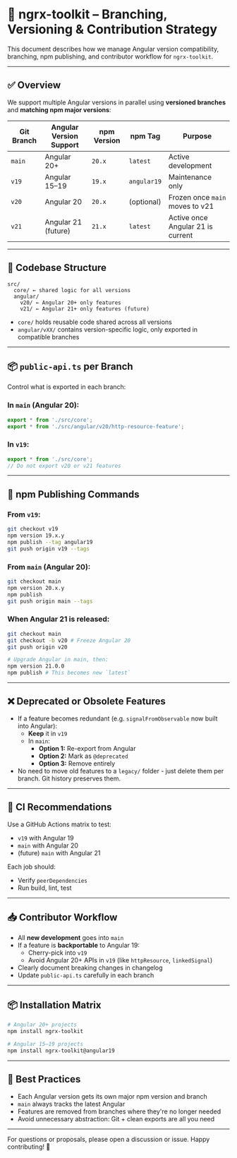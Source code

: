 # 🔄 ngrx-toolkit – Branching, Versioning & Contribution Strategy

This document describes how we manage Angular version compatibility, branching, npm publishing, and contributor workflow for `ngrx-toolkit`.

---

## ✅ Overview

We support multiple Angular versions in parallel using **versioned branches** and **matching npm major versions**:

| Git Branch | Angular Version Support | npm Version | npm Tag     | Purpose                           |
| ---------- | ----------------------- | ----------- | ----------- | --------------------------------- |
| `main`     | Angular 20+             | `20.x`      | `latest`    | Active development                |
| `v19`      | Angular 15–19           | `19.x`      | `angular19` | Maintenance only                  |
| `v20`      | Angular 20              | `20.x`      | (optional)  | Frozen once `main` moves to v21   |
| `v21`      | Angular 21 (future)     | `21.x`      | `latest`    | Active once Angular 21 is current |

---

## 🧱 Codebase Structure

```
src/
  core/ ← shared logic for all versions
  angular/
    v20/ ← Angular 20+ only features
    v21/ ← Angular 21+ only features (future)
```

- `core/` holds reusable code shared across all versions
- `angular/vXX/` contains version-specific logic, only exported in compatible branches

---

## 📦 `public-api.ts` per Branch

Control what is exported in each branch:

### In `main` (Angular 20):

```ts
export * from './src/core';
export * from './src/angular/v20/http-resource-feature';
```

### In `v19`:

```ts
export * from './src/core';
// Do not export v20 or v21 features
```

---

## 🔁 npm Publishing Commands

### From `v19`:

```bash
git checkout v19
npm version 19.x.y
npm publish --tag angular19
git push origin v19 --tags
```

### From `main` (Angular 20):

```bash
git checkout main
npm version 20.x.y
npm publish
git push origin main --tags
```

### When Angular 21 is released:

```bash
git checkout main
git checkout -b v20 # Freeze Angular 20
git push origin v20

# Upgrade Angular in main, then:
npm version 21.0.0
npm publish # This becomes new `latest`
```

---

## ❌ Deprecated or Obsolete Features

- If a feature becomes redundant (e.g. `signalFromObservable` now built into Angular):
  - **Keep** it in `v19`
  - In `main`:
    - **Option 1:** Re-export from Angular
    - **Option 2:** Mark as `@deprecated`
    - **Option 3:** Remove entirely
- No need to move old features to a `legacy/` folder - just delete them per branch. Git history preserves them.

---

## 🧪 CI Recommendations

Use a GitHub Actions matrix to test:

- `v19` with Angular 19
- `main` with Angular 20
- (future) `main` with Angular 21

Each job should:

- Verify `peerDependencies`
- Run build, lint, test

---

## 📥 Contributor Workflow

- All **new development** goes into `main`
- If a feature is **backportable** to Angular 19:
  - Cherry-pick into `v19`
  - Avoid Angular 20+ APIs in `v19` (like `httpResource`, `linkedSignal`)
- Clearly document breaking changes in changelog
- Update `public-api.ts` carefully in each branch

---

## 📦 Installation Matrix

```bash
# Angular 20+ projects
npm install ngrx-toolkit

# Angular 15–19 projects
npm install ngrx-toolkit@angular19
```

---

## 📌 Best Practices

- Each Angular version gets its own major npm version and branch
- `main` always tracks the latest Angular
- Features are removed from branches where they're no longer needed
- Avoid unnecessary abstraction: Git + clean exports are all you need

---

For questions or proposals, please open a discussion or issue. Happy contributing! 🚀
